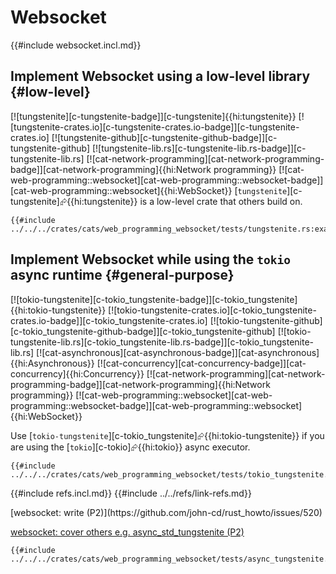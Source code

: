 # Websocket

{{#include websocket.incl.md}}

## Implement Websocket using a low-level library {#low-level}

[![tungstenite][c-tungstenite-badge]][c-tungstenite]{{hi:tungstenite}}
[![tungstenite-crates.io][c-tungstenite-crates.io-badge]][c-tungstenite-crates.io]
[![tungstenite-github][c-tungstenite-github-badge]][c-tungstenite-github]
[![tungstenite-lib.rs][c-tungstenite-lib.rs-badge]][c-tungstenite-lib.rs]
[![cat-network-programming][cat-network-programming-badge]][cat-network-programming]{{hi:Network programming}}
[![cat-web-programming::websocket][cat-web-programming::websocket-badge]][cat-web-programming::websocket]{{hi:WebSocket}}
[`tungstenite`][c-tungstenite]⮳{{hi:tungstenite}} is a low-level crate that others build on.

```rust,editable
{{#include ../../../crates/cats/web_programming_websocket/tests/tungstenite.rs:example}}
```

## Implement Websocket while using the `tokio` async runtime {#general-purpose}

[![tokio-tungstenite][c-tokio_tungstenite-badge]][c-tokio_tungstenite]{{hi:tokio-tungstenite}}
[![tokio-tungstenite-crates.io][c-tokio_tungstenite-crates.io-badge]][c-tokio_tungstenite-crates.io]
[![tokio-tungstenite-github][c-tokio_tungstenite-github-badge]][c-tokio_tungstenite-github]
[![tokio-tungstenite-lib.rs][c-tokio_tungstenite-lib.rs-badge]][c-tokio_tungstenite-lib.rs]
[![cat-asynchronous][cat-asynchronous-badge]][cat-asynchronous]{{hi:Asynchronous}}
[![cat-concurrency][cat-concurrency-badge]][cat-concurrency]{{hi:Concurrency}}
[![cat-network-programming][cat-network-programming-badge]][cat-network-programming]{{hi:Network programming}}
[![cat-web-programming::websocket][cat-web-programming::websocket-badge]][cat-web-programming::websocket]{{hi:WebSocket}}

Use [`tokio-tungstenite`][c-tokio_tungstenite]⮳{{hi:tokio-tungstenite}} if you are using the [`tokio`][c-tokio]⮳{{hi:tokio}} async executor.

```rust,editable
{{#include ../../../crates/cats/web_programming_websocket/tests/tokio_tungstenite.rs:example}}
```

{{#include refs.incl.md}}
{{#include ../../refs/link-refs.md}}

<div class="hidden">
[websocket: write (P2)](https://github.com/john-cd/rust_howto/issues/520)

[websocket: cover others e.g. async_std_tungstenite (P2)](https://github.com/john-cd/rust_howto/issues/521)

```rust,editable
{{#include ../../../crates/cats/web_programming_websocket/tests/async_tungstenite.rs:example}}
```

</div>
